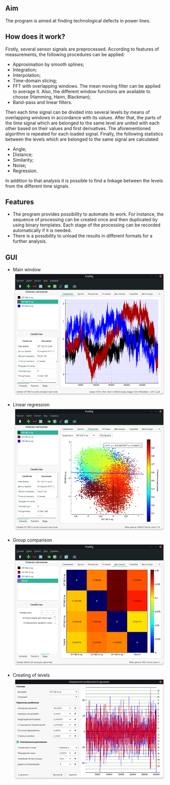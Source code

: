 
## Aim
The program is aimed at finding technological defects in power lines. 

## How does it work?
Firstly, several sensor signals are preprocessed. According to features of measurements, the following procedures can be applied:
- Approximation by smooth splines; 
- Integration;
- Interpolation;
- Time-domain slicing;
- FFT with overlapping windows. The mean moving filter can be applied to average it. Also, the different window functions are available to choose (Hamming, Hann, Blackman); 
- Band-pass and linear filters.

Then each time signal can be divided into several levels by means of overlapping windows in accordance with its values. After that, the parts of the time signal which are belonged to the same level are united with each other based on their values and first derivatives. The aforementioned algorithm is repeated for each loaded signal. Finally, the following statistics between the levels which are belonged to the same signal are calculated:
- Angle;
- Distance;
- Similarity;
- Noise;
- Regression.
     
In addition to that analysis it is possible to find a linkage between the levels from the different time signals. 

## Features

- The program provides possibility to automate its work. For instance, the sequence of processing can be created once and then duplicated by using binary templates. Each stage of the processing can be recorded automatically if it is needed. 
- There is a possibility to unload the results in different formats for a further analysis. 

## GUI

* Main window
![](img/MainWindow.png)

* Linear regression
![](img/Regression.png)

* Group comparison
![](img/Group.png)

* Creating of levels
![](img/Levels.png)



